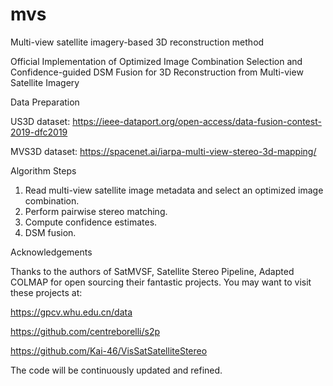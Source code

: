 # mvs
Multi-view satellite imagery-based 3D reconstruction method

Official Implementation of Optimized Image Combination Selection and Confidence-guided DSM Fusion for 3D Reconstruction from Multi-view Satellite Imagery


Data Preparation

US3D dataset: https://ieee-dataport.org/open-access/data-fusion-contest-2019-dfc2019

MVS3D dataset: https://spacenet.ai/iarpa-multi-view-stereo-3d-mapping/


Algorithm Steps

1. Read multi-view satellite image metadata and select an optimized image combination.
2. Perform pairwise stereo matching.
3. Compute confidence estimates.
4. DSM fusion.


Acknowledgements

Thanks to the authors of SatMVSF, Satellite Stereo Pipeline, Adapted COLMAP for open sourcing their fantastic projects. You may want to visit these projects at:

https://gpcv.whu.edu.cn/data

https://github.com/centreborelli/s2p

https://github.com/Kai-46/VisSatSatelliteStereo

The code will be continuously updated and refined.
